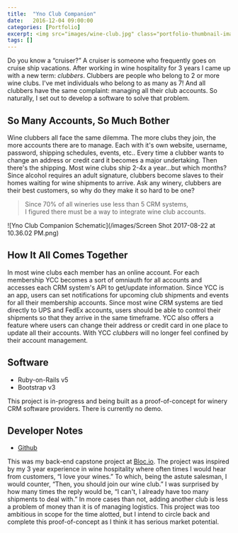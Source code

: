 ```yaml
---
title:  "Yno Club Companion"
date:   2016-12-04 09:00:00
categories: [Portfolio]
excerpt: <img src="images/wine-club.jpg" class="portfolio-thumbnail-image" align="left">Do you know a “cruiser?” A cruiser is someone who frequently goes on cruise ship vacations. After working in wine hospitality for 3 years I came up with the term <em>clubbers</em>. Clubbers are people who belong to 2 or more wine clubs. I've met individuals who belong to as many as 7! And all clubbers have the same complaint–managing all their club accounts. So naturally, I set out to develop a software to solve that problem.
tags: []
---
```


Do you know a “cruiser?” A cruiser is someone who frequently goes on cruise ship vacations. After working in wine hospitality for 3 years I came up with a new term: _clubbers_. Clubbers are people who belong to 2 or more wine clubs. I've met individuals who belong to as many as 7! And all clubbers have the same complaint: managing all their club accounts. So naturally, I set out to develop a software to solve that problem.

## So Many Accounts, So Much Bother
Wine clubbers all face the same dilemma. The more clubs they join, the more accounts there are to manage. Each with it's own website, username, password, shipping schedules, events, etc.. Every time a clubber wants to change an address or credit card it becomes a major undertaking. Then there's the shipping. Most wine clubs ship 2-4x a year...but which months? Since alcohol requires an adult signature, clubbers become slaves to their homes waiting for wine shipments to arrive. Ask any winery, clubbers are their best customers, so why do they make it so hard to be one?

> Since 70% of all wineries use less than 5 CRM systems, <br/>I figured there must be a way to integrate wine club accounts.

![Yno Club Companion Schematic](/images/Screen Shot 2017-08-22 at 10.36.02 PM.png)

## How It All Comes Together
In most wine clubs each member has an online account. For each membership YCC becomes a sort of omniauth for all accounts and accesses each CRM system's API to get/update information. Since YCC is an app, users can set notifications for upcoming club shipments and events for all their membership accounts. Since most wine CRM systems are tied directly to UPS and FedEx accounts, users should be able to control their shipments so that they arrive in the same timeframe. YCC also offers a feature where users can change their address or credit card in one place to update all their accounts. With YCC _clubbers_ will no longer feel confined by their account management.

## Software
* Ruby-on-Rails v5
* Bootstrap v3

This project is in-progress and being built as a proof-of-concept for winery CRM software providers. There is currently no demo.

## Developer Notes
* [Github](https://github.com/BrainstormWilly/WineClubCompanion)

This was my back-end capstone project at [Bloc.io](http://bloc.io). The project was inspired by my 3 year experience in wine hospitality where often times I would hear from customers, “I love your wines.” To which, being the astute salesman, I would counter, “Then, you should join our wine club.” I was surprised by how many times the reply would be, “I can't, I already have too many shipments to deal with.” In more cases than not, adding another club is less a problem of money than it is of managing logistics. This project was too ambitious in scope for the time alotted, but I intend to circle back and complete this proof-of-concept as I think it has serious market potential.
